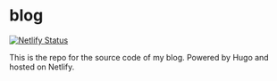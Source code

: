 # blog

[![Netlify Status](https://api.netlify.com/api/v1/badges/0d513206-55ef-431c-bbc8-1ecbe9bbe051/deploy-status)](https://app.netlify.com/sites/lucid-jackson-f3caa0/deploys)

This is the repo for the source code of my blog. Powered by Hugo and hosted on Netlify.
